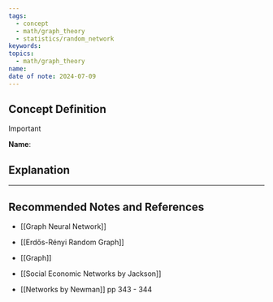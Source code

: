 ```yaml
---
tags:
  - concept
  - math/graph_theory
  - statistics/random_network
keywords: 
topics:
  - math/graph_theory
name: 
date of note: 2024-07-09
---
```


## Concept Definition

>[!important]
>**Name**: 





## Explanation





-----------
##  Recommended Notes and References


- [[Graph Neural Network]]
- [[Erdős-Rényi Random Graph]]
- [[Graph]]



- [[Social Economic Networks by Jackson]]
- [[Networks by Newman]] pp 343 - 344
